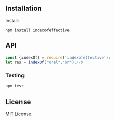 ## Installation

Install:

```
npm install indexofeffective
```

## API

```js 
const {indexOf} = require('indexofeffective');
let res = indexOf("orel","or");//0
```

### Testing

```bash
npm test
```

## License

MIT License.